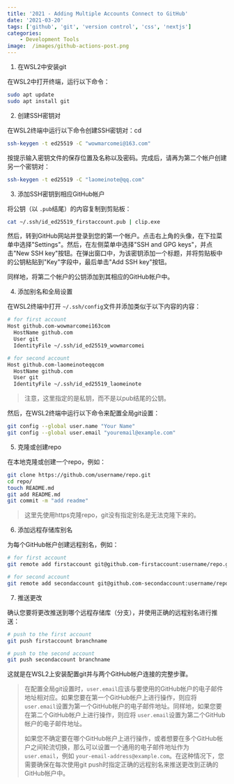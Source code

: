 ```yaml
---
title: '2021 - Adding Multiple Accounts Connect to GitHub'
date: '2021-03-20'
tags: ['github', 'git', 'version control', 'css', 'nextjs']
categories: 
    - Development Tools
image:  /images/github-actions-post.png 
---
```

1. 在WSL2中安装git

在WSL2中打开终端，运行以下命令：

```bash
sudo apt update
sudo apt install git
```

2. 创建SSH密钥对

在WSL2终端中运行以下命令创建SSH密钥对：cd

```bash
ssh-keygen -t ed25519 -C "wowmarcomei@163.com"
```

按提示输入密钥文件的保存位置及名称以及密码。完成后，请再为第二个帐户创建另一个密钥对：

```bash
ssh-keygen -t ed25519 -C "laomeinote@qq.com"
```

3. 添加SSH密钥到相应GitHub帐户

将公钥（以 `.pub`结尾）的内容复制到剪贴板：

```bash
cat ~/.ssh/id_ed25519_firstaccount.pub | clip.exe
```

然后，转到GitHub网站并登录到您的第一个帐户。点击右上角的头像，在下拉菜单中选择"Settings"。然后，在左侧菜单中选择"SSH and GPG keys"，并点击"New SSH key"按钮。在弹出窗口中，为该密钥添加一个标题，并将剪贴板中的公钥粘贴到"Key"字段中，最后单击"Add SSH key"按钮。

同样地，将第二个帐户的公钥添加到其相应的GitHub帐户中。

4. 添加别名和全局设置

在WSL2终端中打开 `~/.ssh/config`文件并添加类似于以下内容的内容：

```bash
# for first account
Host github.com-wowmarcomei163com
  HostName github.com
  User git
  IdentityFile ~/.ssh/id_ed25519_wowmarcomei

# for second account
Host github.com-laomeinoteqqcom
  HostName github.com
  User git
  IdentityFile ~/.ssh/id_ed25519_laomeinote
```

> 注意，这里指定的是私钥，而不是以pub结尾的公钥。

然后，在WSL2终端中运行以下命令来配置全局git设置：

```bash
git config --global user.name "Your Name"
git config --global user.email "youremail@example.com"
```

5. 克隆或创建repo

在本地克隆或创建一个repo，例如：

```bash
git clone https://github.com/username/repo.git
cd repo/
touch README.md
git add README.md
git commit -m "add readme"
```

> 这里先使用https克隆repo，git没有指定别名是无法克隆下来的。

6. 添加远程存储库别名

为每个GitHub帐户创建远程别名，例如：

```bash
# for first account
git remote add firstaccount git@github.com-firstaccount:username/repo.git

# for second account
git remote add secondaccount git@github.com-secondaccount:username/repo.git
```

7. 推送更改

确认您要将更改推送到哪个远程存储库（分支），并使用正确的远程别名进行推送：

```bash
# push to the first account
git push firstaccount branchname

# push to the second account
git push secondaccount branchname
```

这就是在WSL2上安装配置git并与两个GitHub帐户连接的完整步骤。

> 在配置全局git设置时，`user.email`应该与要使用的GitHub帐户的电子邮件地址相对应。如果您要在第一个GitHub帐户上进行操作，则应将 `user.email`设置为第一个GitHub帐户的电子邮件地址。同样地，如果您要在第二个GitHub帐户上进行操作，则应将 `user.email`设置为第二个GitHub帐户的电子邮件地址。
>
> 如果您不确定要在哪个GitHub帐户上进行操作，或者想要在多个GitHub帐户之间轮流切换，那么可以设置一个通用的电子邮件地址作为 `user.email`，例如 `your-email-address@example.com`。在这种情况下，您需要确保在每次使用git push时指定正确的远程别名来推送更改到正确的GitHub帐户中。

